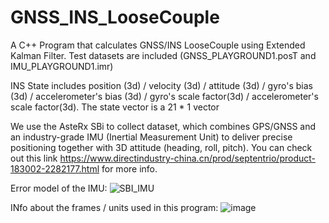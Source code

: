 # GNSS_INS_LooseCouple
A C++ Program that calculates GNSS/INS LooseCouple using Extended Kalman Filter.
Test datasets are included (GNSS_PLAYGROUND1.posT and IMU_PLAYGROUND1.imr)

INS State includes position (3d) / velocity (3d) / attitude (3d) / gyro's bias (3d) / accelerometer's bias (3d) / gyro's scale factor(3d) / accelerometer's scale factor(3d). The state vector is a 21 * 1 vector

We use the AsteRx SBi to collect dataset, which combines GPS/GNSS and an industry-grade IMU (Inertial Measurement Unit) to deliver precise positioning together with 3D attitude (heading, roll, pitch). You can check out this link https://www.directindustry-china.cn/prod/septentrio/product-183002-2282177.html for more info.

Error model of the IMU:
![SBI_IMU](https://user-images.githubusercontent.com/100557045/174485493-282c7e18-a84a-4b01-88a2-38d9fcd2ada7.png)

INfo about the frames / units used in this program:
![image](https://user-images.githubusercontent.com/100557045/174484720-06c4a0ec-44f7-4b9a-97cd-0ef8e2689a3e.png)
